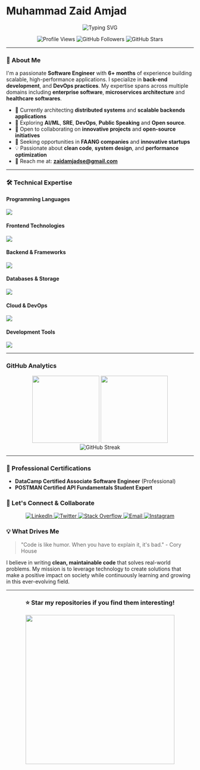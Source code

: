# Muhammad Zaid Amjad

<div align="center">
  <img src="https://readme-typing-svg.herokuapp.com?font=Fira+Code&pause=1000&color=00D9FF&center=true&vCenter=true&width=435&lines=Software+Engineer;Back-end+Developer;Curious+Student;Python+Developer" alt="Typing SVG" />
</div>

<p align="center">
  <img src="https://komarev.com/ghpvc/?username=zaidy-mughal&label=Profile%20views&color=0e75b6&style=flat" alt="Profile Views" />
  <img src="https://img.shields.io/github/followers/zaidy-mughal?label=Followers&style=social" alt="GitHub Followers" />
  <img src="https://img.shields.io/github/stars/zaidy-mughal?label=Stars&style=social" alt="GitHub Stars" />
</p>

---

### 🚀 About Me

I'm a passionate **Software Engineer** with **6+ months** of experience building scalable, high-performance applications. I specialize in **back-end development**, and **DevOps practices**. My expertise spans across multiple domains including **enterprise software**, **microservices architecture** and **healthcare softwares**.

- 🔭 Currently architecting **distributed systems** and **scalable backends applications**
- 🌱 Exploring **AI/ML**, **SRE**, **DevOps**, **Public Speaking** and **Open source**.
- 👯 Open to collaborating on **innovative projects** and **open-source initiatives**
- 🎯 Seeking opportunities in **FAANG companies** and **innovative startups**
- 💡 Passionate about **clean code**, **system design**, and **performance optimization**
- 📧 Reach me at: **zaidamjadse@gmail.com**

---

### 🛠️ Technical Expertise

#### Programming Languages
<p align="left">
  <img src="https://skillicons.dev/icons?i=python,java,javascript,cpp,c,dart" />
</p>

#### Frontend Technologies
<p align="left">
  <img src="https://skillicons.dev/icons?i=react,html,css,sass,bootstrap,jquery" />
</p>

#### Backend & Frameworks
<p align="left">
  <img src="https://skillicons.dev/icons?i=nodejs,express,django,fastapi,flask,graphql" />
</p>

#### Databases & Storage
<p align="left">
  <img src="https://skillicons.dev/icons?i=postgresql,mysql,mongodb,redis,supabase,firebase" />
  <!--<img src="https://skillicons.dev/icons?i=postgresql,mysql,mongodb,redis,cassandra,elasticsearch,supabase,firebase" />-->
</p>

#### Cloud & DevOps
<p align="left">
  <img src="https://skillicons.dev/icons?i=aws,gcp,docker,githubactions" />
</p>

#### Development Tools
<p align="left">
  <img src="https://skillicons.dev/icons?i=vscode,idea,pycharm,vim,git,github,figma,postman,linux,jira,trello" />
</p>

<!--
### 🎯 Core Competencies

- **System Design**: Scalable architectures, microservices, distributed systems
- **Performance Optimization**: Caching strategies, database optimization, CDN implementation
- **Security**: OAuth 2.0, JWT, encryption, secure coding practices
- **Testing**: Unit testing, integration testing
<!--- **Testing**: Unit testing, integration testing, E2E testing, TDD/BDD //
- **Monitoring**: APM tools, logging, metrics, alerting systems
-->

---

### GitHub Analytics

<div align="center">
  <img height="180em" src="https://github-readme-stats.vercel.app/api?username=zaidy-mughal&show_icons=true&theme=tokyonight&include_all_commits=true&count_private=true&hide_border=true"/>
  <img height="180em" src="https://github-readme-stats.vercel.app/api/top-langs/?username=zaidy-mughal&layout=compact&langs_count=8&theme=tokyonight&hide_border=true"/>
</div>

<div align="center">
  <img src="https://github-readme-streak-stats.herokuapp.com/?user=zaidy-mughal&theme=tokyonight&hide_border=true" alt="GitHub Streak"/>
</div>

---

### 📜 Professional Certifications
- **DataCamp Certified Associate Software Engineer** (Professional)
- **POSTMAN Certified API Fundamentals Student Expert**

<!--
- **AWS Certified Solutions Architect** (Professional)
- **Google Cloud Professional Cloud Architect**
- **Kubernetes Certified Administrator (CKA)**
- **Docker Certified Associate**
- **Certified Ethical Hacker (CEH)**


---

## 💼 Professional Experience

### Software Engineer | Tech Lead 
**Building enterprise-grade solutions with 99.9% uptime**
- Led development of microservices architecture serving **10M+ users**
- Reduced system latency by **40%** through performance optimization
- Implemented CI/CD pipelines reducing deployment time by **60%**
- Mentored **15+ junior developers** and conducted code reviews

---

## 🔥 Featured Projects

<div align="center">
  <a href="https://github.com/zaidy-mughal/enterprise-erp-system">
    <img src="https://github-readme-stats.vercel.app/api/pin/?username=zaidy-mughal&repo=enterprise-erp-system&theme=tokyonight&hide_border=true" />
  </a>
  <a href="https://github.com/zaidy-mughal/ml-recommendation-engine">
    <img src="https://github-readme-stats.vercel.app/api/pin/?username=zaidy-mughal&repo=ml-recommendation-engine&theme=tokyonight&hide_border=true" />
  </a>
</div>

---

## 📈 Contribution Graph

<div align="center">
  <img src="https://github-contributor-stats.vercel.app/api?username=zaidy-mughal&limit=5&theme=tokyonight&combine_all_yearly_contributions=true" alt="Contribution Stats"/>
</div>

-->


### 🤝 Let's Connect & Collaborate

<div align="center">
  <a href="https://linkedin.com/in/zaidamjadse" target="_blank">
    <img src="https://img.shields.io/badge/LinkedIn-0077B5?style=for-the-badge&logo=linkedin&logoColor=white" alt="LinkedIn"/>
  </a>
  <a href="https://twitter.com/zaidy_mughal" target="_blank">
    <img src="https://img.shields.io/badge/Twitter-1DA1F2?style=for-the-badge&logo=twitter&logoColor=white" alt="Twitter"/>
  </a>
  <a href="https://stackoverflow.com/users/23504648/zaydecode" target="_blank">
    <img src="https://img.shields.io/badge/Stack_Overflow-FE7A16?style=for-the-badge&logo=stack-overflow&logoColor=white" alt="Stack Overflow"/>
  </a>
  <a href="mailto:zaidamjadse@gmail.com" target="_blank">
    <img src="https://img.shields.io/badge/Email-D14836?style=for-the-badge&logo=gmail&logoColor=white" alt="Email"/>
  </a>
  <a href="https://instagram.com/zaidy_mughal" target="_blank">
    <img src="https://img.shields.io/badge/Instagram-E4405F?style=for-the-badge&logo=instagram&logoColor=white" alt="Instagram"/>
  </a>
</div>


### 💡 What Drives Me

> "Code is like humor. When you have to explain it, it's bad." - Cory House

I believe in writing **clean, maintainable code** that solves real-world problems. My mission is to leverage technology to create solutions that make a positive impact on society while continuously learning and growing in this ever-evolving field.

---

<!--
## 📊 Weekly Development Breakdown

```text
Python       12 hrs 30 mins  ████████████░░░  48.2%
JavaScript   6 hrs 15 mins   █████░░░░░░░░░░  24.1%
TypeScript   3 hrs 45 mins   ███░░░░░░░░░░░░  14.5%
Java         2 hrs 20 mins   ██░░░░░░░░░░░░░   9.0%
Go           1 hr 10 mins    █░░░░░░░░░░░░░░   4.2%
```

-->

<div align="center">
  <h3>⭐ Star my repositories if you find them interesting!</h3>
  <p>
    <img src="https://user-images.githubusercontent.com/74038190/212284158-e840e285-664b-44d7-b79b-e264b5e54825.gif" width="400">
  </p>
  
</div>











<!--
<h1 align="center">Assalam o Alaikum! Everyone 👋<br>I'm Muhammad Zaid Amjad</h1>

<h3 align="center">A Software Engineer from Pakistan</h3> 

<p align="center"> <img src="https://komarev.com/ghpvc/?username=zaidy-mughal&label=Profile%20views&color=0e75b6&style=flat" alt="zaidy-mughal" /> </p>

- 💻  I’m currently learning  **Python, Scalable Backend, DSA** 

- 👨‍💼 I’m looking to collaborate on  **Programming Projects** 

- 🤝 I’m looking for help with  **Real-world Websites** 

- 💬 Ask me about  **Java, JavaFX, C, C++, Python, Django.** 

- ⚡ Fun fact  **I can play cricket better than PCT.** 

- 📫 How to reach me  **zaidamjadse@gmail.com** 


---
### :wrench: Frameworks and Tools:
<p align="center"><a href="https://www.cprogramming.com/" target="_blank" rel="noreferrer"> <img src="https://raw.githubusercontent.com/devicons/devicon/master/icons/c/c-original.svg" alt="c" width="40" height="40"/> </a> <a href="https://www.w3schools.com/cpp/" target="_blank" rel="noreferrer"> <img src="https://raw.githubusercontent.com/devicons/devicon/master/icons/cplusplus/cplusplus-original.svg" alt="cplusplus" width="40" height="40"/> </a> <a href="https://www.w3schools.com/css/" target="_blank" rel="noreferrer"> <img src="https://raw.githubusercontent.com/devicons/devicon/master/icons/css3/css3-original-wordmark.svg" alt="css3" width="40" height="40"/> </a> <a href="https://www.figma.com/" target="_blank" rel="noreferrer"> <img src="https://www.vectorlogo.zone/logos/figma/figma-icon.svg" alt="figma" width="40" height="40"/> </a> <a href="https://git-scm.com/" target="_blank" rel="noreferrer"> <img src="https://www.vectorlogo.zone/logos/git-scm/git-scm-icon.svg" alt="git" width="40" height="40"/> </a> <a href="https://www.w3.org/html/" target="_blank" rel="noreferrer"> <img src="https://raw.githubusercontent.com/devicons/devicon/master/icons/html5/html5-original-wordmark.svg" alt="html5" width="40" height="40"/> </a> <a href="https://www.java.com" target="_blank" rel="noreferrer"> <img src="https://raw.githubusercontent.com/devicons/devicon/master/icons/java/java-original.svg" alt="java" width="40" height="40"/> </a> <a href="https://developer.mozilla.org/en-US/docs/Web/JavaScript" target="_blank" rel="noreferrer"> <img src="https://raw.githubusercontent.com/devicons/devicon/master/icons/javascript/javascript-original.svg" alt="javascript" width="40" height="40"/> </a> <a href="https://www.linux.org/" target="_blank" rel="noreferrer"> <img src="https://raw.githubusercontent.com/devicons/devicon/master/icons/linux/linux-original.svg" alt="linux" width="40" height="40"/> </a> <a href="https://www.mysql.com/" target="_blank" rel="noreferrer"> <img src="https://raw.githubusercontent.com/devicons/devicon/master/icons/mysql/mysql-original-wordmark.svg" alt="mysql" width="40" height="40"/> </a> <a href="https://www.postgresql.org" target="_blank" rel="noreferrer"> <img src="https://raw.githubusercontent.com/devicons/devicon/master/icons/postgresql/postgresql-original-wordmark.svg" alt="postgresql" width="40" height="40"/> </a> <a href="https://www.python.org" target="_blank" rel="noreferrer"> <img src="https://raw.githubusercontent.com/devicons/devicon/master/icons/python/python-original.svg" alt="python" width="40" height="40"/> </a></p>


### 🛠️ IDE's / Code Editors:
<div align="center">
<p > 
  <a href="#" target="_blank"> 
    <img alt="VS Code" src="https://img.shields.io/badge/Visual_Studio_Code-0078D4?style=for-the-badge&logo=visual%20studio%20code&logoColor=white"/>
  </a>
    &emsp;
  <a href="#" target="_blank"> 
    <img alt="Netbeans IDE" src="https://img.shields.io/badge/NetBeansIDE-1B6AC6.svg?style=for-the-badge&logo=apache-netbeans-ide&logoColor=white"/>
  </a>
   &emsp;
  <a href="#" target="_blank"> 
   <img alt="pycharm"src="https://img.shields.io/badge/pycharm-143?style=for-the-badge&logo=pycharm&logoColor=black&color=black&labelColor=green"/>
  </a>
   &emsp;
  <a href="#" target="_blank"> 
    <img alt="Dev" src="https://img.shields.io/badge/Dev-001576.svg?style=for-the-badge&logo=Dev&logoColor=blue"/>
  </a>
</p>
</div>

---
### 📈 GitHub Statistics:

[![Zaid Amjad's GitHub stats](https://github-readme-stats.vercel.app/api?username=zaidy-mughal&show_icons=true&theme=github_dark&hide_border=true&border_radius=4&rank_icon=percentile&card_width=500)](https://github.com/zaidy-mughal/) [![GitHub Streak](https://streak-stats.demolab.com?user=zaidy-mughal&theme=github_dark&hide_border=true&border_radius=4&card_width=500)](https://github.com/zaidy-mughal/)


### :globe_with_meridians: Programming Languages :

[![Top Langs](https://github-readme-stats.vercel.app/api/top-langs/?username=zaidy-mughal&layout=pie&theme=github_dark&hide_border=true&border_radius=4&langs_count=6&hide=html,CSS,ejs)](https://github.com/zaidy-mughal/)


---
### 🔘 Connect with me:
<p align="center"><a href="https://twitter.com/zaidy_mughal" target="blank"><img align="center" src="https://raw.githubusercontent.com/rahuldkjain/github-profile-readme-generator/master/src/images/icons/Social/twitter.svg" alt="zaidy_mughal" height="30" width="40" /></a>
<a href="https://www.linkedin.com/in/muhammad-zaid-amjad-a5543a267/" target="blank"><img align="center" src="https://raw.githubusercontent.com/rahuldkjain/github-profile-readme-generator/master/src/images/icons/Social/linked-in-alt.svg" alt="https://www.linkedin.com/in/muhammad-zaid-amjad-a5543a267/" height="30" width="40" /></a>
<a href="https://stackoverflow.com/users/23504648/zaydecode" target="blank"><img align="center" src="https://raw.githubusercontent.com/rahuldkjain/github-profile-readme-generator/master/src/images/icons/Social/stack-overflow.svg" alt="https://stackoverflow.com/users/23504648/muhammad-zaid-amjad" height="30" width="40" /></a>
<a href="https://www.instagram.com/zaidy_mughal/" target="blank"><img align="center" src="https://raw.githubusercontent.com/rahuldkjain/github-profile-readme-generator/master/src/images/icons/Social/instagram.svg" alt="https://www.instagram.com/zaidy_mughal/" height="30" width="40" /></a>
</p>
<p align="center">
  <img src="https://user-images.githubusercontent.com/74038190/212284158-e840e285-664b-44d7-b79b-e264b5e54825.gif" style="width: 100%; max-width: 400px;">
</p>
-->

<!--
<h3 align="right">Wanna Support?</h3>
<p><a href="https://www.buymeacoffee.com/zaidi"> <img align="right" src="https://cdn.buymeacoffee.com/buttons/v2/default-yellow.png" height="50" width="210" alt="zaidy-mughal" /></a></p>
-->


<!--
<p><img align="left" src="https://github-readme-stats.vercel.app/api/top-langs?username=zaidy-mughal&show_icons=true&locale=en&layout=compact" alt="zaidy-mughal" /></p>
<p><img align="center" src="https://github-readme-streak-stats.herokuapp.com/?user=zaidy-mughal&" alt="zaidy-mughal" /></p>
-->



<!---
zaidy-mughal/zaidy-mughal is a ✨ special ✨ repository because its `README.md` (this file) appears on your GitHub profile.
You can click the Preview link to take a look at your changes.
--->
